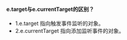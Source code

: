 <h4> e.target与e.currentTarget的区别？</h4>

 * 1.e.target 指向触发事件监听的对象。
 * 2.e.currentTarget 指向添加监听事件的对象。